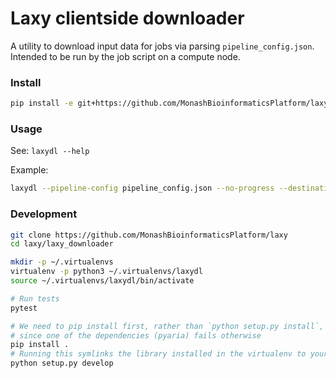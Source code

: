 # Laxy clientside downloader

A utility to download input data for jobs via parsing `pipeline_config.json`.
Intended to be run by the job script on a compute node.

### Install

```bash
pip install -e git+https://github.com/MonashBioinformaticsPlatform/laxy/laxy_downloader#egg=laxy_downloader
```

### Usage
See: `laxydl --help`

Example:
```bash
laxydl --pipeline-config pipeline_config.json --no-progress --destination-path /shared/jobs/XYZZY/input/
```

### Development

```bash
git clone https://github.com/MonashBioinformaticsPlatform/laxy
cd laxy/laxy_downloader

mkdir -p ~/.virtualenvs
virtualenv -p python3 ~/.virtualenvs/laxydl
source ~/.virtualenvs/laxydl/bin/activate

# Run tests
pytest

# We need to pip install first, rather than `python setup.py install`, 
# since one of the dependencies (pyaria) fails otherwise
pip install .
# Running this symlinks the library installed in the virtualenv to your working copy
python setup.py develop
```
